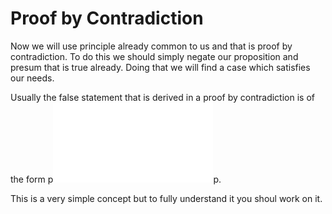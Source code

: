 # Proof by Contradiction

Now we will use principle already common to us and that is proof by contradiction. To do this we should simply negate our proposition and presum that is true already. Doing that we will find a case which satisfies our needs.

Usually the false statement that is derived in a proof by contradiction is of the form p<img src="../../.gitbook/assets/AND.png" alt="" data-size="line"><img src="../../.gitbook/assets/NOT.png" alt="" data-size="line">p.

This is a very simple concept but to fully understand it you shoul work on it.
